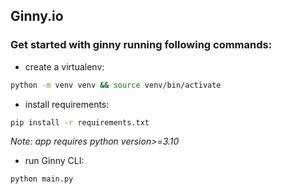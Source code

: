 ## Ginny.io
### Get started with ginny running following commands:
- create a virtualenv:
```bash
python -m venv venv && source venv/bin/activate
```
- install requirements:
```bash
pip install -r requirements.txt
```
*Note: app requires python version>=3.10*
- run Ginny CLI:
```bash
python main.py
```

